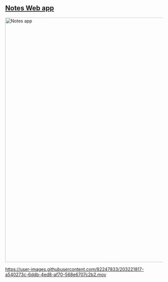 
## [Notes Web app](https://frontendella.github.io/Notes_app/)


[<img width="784" alt="Notes app" src="https://user-images.githubusercontent.com/82247833/202990593-848940ce-7095-413c-a9e3-dd7e7c0a9a4d.png">](https://frontendella.github.io/Notes_app/)


https://user-images.githubusercontent.com/82247833/203221817-a540273c-6ddb-4ed8-af70-568e6707c2b2.mov


